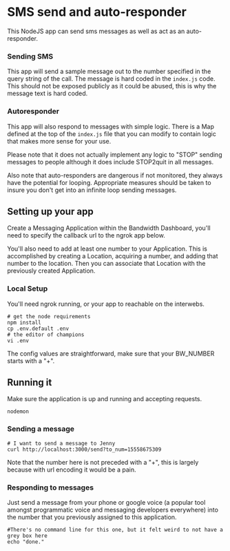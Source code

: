 # SMS send and auto-responder

This NodeJS app can send sms messages as well as act as an auto-responder.

### Sending SMS

This app will send a sample message out to the number specified in the query string of the call. The message is hard coded in the `index.js` code. This should not be exposed publicly as it could be abused, this is why the message text is hard coded.

### Autoresponder

This app will also respond to messages with simple logic. There is a Map defined at the top of the `index.js` file that you can modify to contain logic that makes more sense for your use.

Please note that it does not actually implement any logic to "STOP" sending messages to people although it does include STOP2quit in all messages.

Also note that auto-responders are dangerous if not monitored, they always have the potential for looping. Appropriate measures should be taken to insure you don't get into an infinite loop sending messages.

## Setting up your app

Create a Messaging Application within the Bandwidth Dashboard, you'll need to specify the callback url to the ngrok app below.

You'll also need to add at least one number to your Application. This is accomplished by creating a Location, acquiring a number, and adding that number to the location. Then you can associate that Location with the previously created Application.

### Local Setup

You'll need ngrok running, or your app to reachable on the interwebs.

```
# get the node requirements
npm install
cp .env.default .env
# the editor of champions
vi .env
```

The config values are straightforward, make sure that your BW_NUMBER starts with a "+".

## Running it

Make sure the application is up and running and accepting requests.

```
nodemon
```

### Sending a message

```
# I want to send a message to Jenny
curl http://localhost:3000/send?to_num=15558675309
```

Note that the number here is not preceded with a "+", this is largely because with url encoding it would be a pain.

### Responding to messages

Just send a message from your phone or google voice (a popular tool amongst programmatic voice and messaging developers everywhere) into the number that you previously assigned to this application.

```
#There's no command line for this one, but it felt weird to not have a grey box here
echo "done."
```

